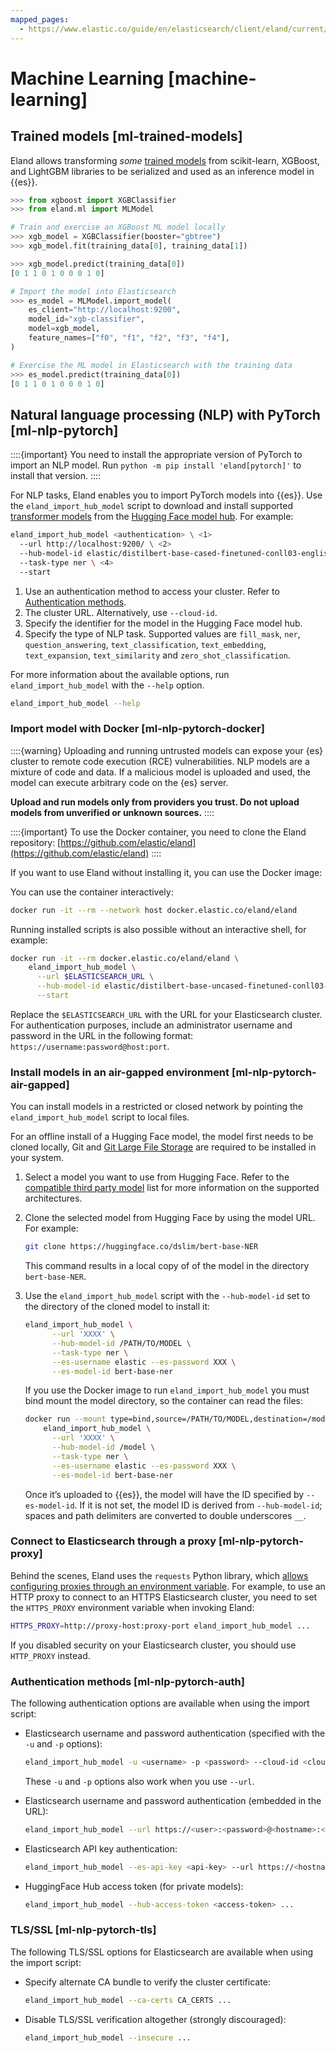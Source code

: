```yaml
---
mapped_pages:
  - https://www.elastic.co/guide/en/elasticsearch/client/eland/current/machine-learning.html
---
```


# Machine Learning [machine-learning]

## Trained models [ml-trained-models]

Eland allows transforming *some* 
[trained models](https://eland.readthedocs.io/en/latest/reference/api/eland.ml.MLModel.import_model.html#parameters) from scikit-learn, XGBoost, 
and LightGBM libraries to be serialized and used as an inference model in {{es}}.

```python
>>> from xgboost import XGBClassifier
>>> from eland.ml import MLModel

# Train and exercise an XGBoost ML model locally
>>> xgb_model = XGBClassifier(booster="gbtree")
>>> xgb_model.fit(training_data[0], training_data[1])

>>> xgb_model.predict(training_data[0])
[0 1 1 0 1 0 0 0 1 0]

# Import the model into Elasticsearch
>>> es_model = MLModel.import_model(
    es_client="http://localhost:9200",
    model_id="xgb-classifier",
    model=xgb_model,
    feature_names=["f0", "f1", "f2", "f3", "f4"],
)

# Exercise the ML model in Elasticsearch with the training data
>>> es_model.predict(training_data[0])
[0 1 1 0 1 0 0 0 1 0]
```

## Natural language processing (NLP) with PyTorch [ml-nlp-pytorch]

::::{important}
You need to install the appropriate version of PyTorch to import an NLP model. Run `python -m pip install 'eland[pytorch]'` to install that version.
::::


For NLP tasks, Eland enables you to import PyTorch models into {{es}}. Use the `eland_import_hub_model` script to download and install supported [transformer models](https://huggingface.co/transformers) from the [Hugging Face model hub](https://huggingface.co/models). For example:

```bash
eland_import_hub_model <authentication> \ <1>
  --url http://localhost:9200/ \ <2>
  --hub-model-id elastic/distilbert-base-cased-finetuned-conll03-english \ <3>
  --task-type ner \ <4>
  --start
```
 
1. Use an authentication method to access your cluster. Refer to [Authentication methods](machine-learning.md#ml-nlp-pytorch-auth).
2. The cluster URL. Alternatively, use `--cloud-id`.
3. Specify the identifier for the model in the Hugging Face model hub.
4. Specify the type of NLP task. Supported values are `fill_mask`, `ner`, `question_answering`, `text_classification`, `text_embedding`, `text_expansion`, `text_similarity` and `zero_shot_classification`.


For more information about the available options, run `eland_import_hub_model` with the `--help` option.

```bash
eland_import_hub_model --help
```

### Import model with Docker [ml-nlp-pytorch-docker]

::::{warning}
Uploading and running untrusted models can expose your {es} cluster to remote code execution (RCE) vulnerabilities.
NLP models are a mixture of code and data. If a malicious model is uploaded and used, the model can execute arbitrary code on the {es} server.

**Upload and run models only from providers you trust. Do not upload models from unverified or unknown sources.**
::::

::::{important}
To use the Docker container, you need to clone the Eland repository: [https://github.com/elastic/eland](https://github.com/elastic/eland)
::::


If you want to use Eland without installing it, you can use the Docker image:

You can use the container interactively:

```bash
docker run -it --rm --network host docker.elastic.co/eland/eland
```

Running installed scripts is also possible without an interactive shell, for example:

```bash
docker run -it --rm docker.elastic.co/eland/eland \
    eland_import_hub_model \
      --url $ELASTICSEARCH_URL \
      --hub-model-id elastic/distilbert-base-uncased-finetuned-conll03-english \
      --start
```

Replace the `$ELASTICSEARCH_URL` with the URL for your Elasticsearch cluster. For authentication purposes, include an administrator username and password in the URL in the following format: `https://username:password@host:port`.


### Install models in an air-gapped environment [ml-nlp-pytorch-air-gapped]

You can install models in a restricted or closed network by pointing the `eland_import_hub_model` script to local files.

For an offline install of a Hugging Face model, the model first needs to be cloned locally, Git and [Git Large File Storage](https://git-lfs.com/) are required to be installed in your system.

1. Select a model you want to use from Hugging Face. Refer to the [compatible third party model](docs-content://explore-analyze/machine-learning/nlp/ml-nlp-model-ref.md) list for more information on the supported architectures.
2. Clone the selected model from Hugging Face by using the model URL. For example:

    ```bash
    git clone https://huggingface.co/dslim/bert-base-NER
    ```

    This command results in a local copy of of the model in the directory `bert-base-NER`.

3. Use the `eland_import_hub_model` script with the `--hub-model-id` set to the directory of the cloned model to install it:

    ```bash
    eland_import_hub_model \
          --url 'XXXX' \
          --hub-model-id /PATH/TO/MODEL \
          --task-type ner \
          --es-username elastic --es-password XXX \
          --es-model-id bert-base-ner
    ```

    If you use the Docker image to run `eland_import_hub_model` you must bind mount the model directory, so the container can read the files:

    ```bash
    docker run --mount type=bind,source=/PATH/TO/MODEL,destination=/model,readonly -it --rm docker.elastic.co/eland/eland \
        eland_import_hub_model \
          --url 'XXXX' \
          --hub-model-id /model \
          --task-type ner \
          --es-username elastic --es-password XXX \
          --es-model-id bert-base-ner
    ```

    Once it’s uploaded to {{es}}, the model will have the ID specified by `--es-model-id`. If it is not set, the model ID is derived from `--hub-model-id`; spaces and path delimiters are converted to double underscores `__`.



### Connect to Elasticsearch through a proxy [ml-nlp-pytorch-proxy]

Behind the scenes, Eland uses the `requests` Python library, which [allows configuring proxies through an environment variable](https://requests.readthedocs.io/en/latest/user/advanced/#proxies). For example, to use an HTTP proxy to connect to an HTTPS Elasticsearch cluster, you need to set the `HTTPS_PROXY` environment variable when invoking Eland:

```bash
HTTPS_PROXY=http://proxy-host:proxy-port eland_import_hub_model ...
```

If you disabled security on your Elasticsearch cluster, you should use `HTTP_PROXY` instead.


### Authentication methods [ml-nlp-pytorch-auth]

The following authentication options are available when using the import script:

* Elasticsearch username and password authentication (specified with the `-u` and `-p` options):

    ```bash
    eland_import_hub_model -u <username> -p <password> --cloud-id <cloud-id> ...
    ```

    These `-u` and `-p` options also work when you use `--url`.

* Elasticsearch username and password authentication (embedded in the URL):

    ```bash
    eland_import_hub_model --url https://<user>:<password>@<hostname>:<port> ...
    ```

* Elasticsearch API key authentication:

    ```bash
    eland_import_hub_model --es-api-key <api-key> --url https://<hostname>:<port> ...
    ```

* HuggingFace Hub access token (for private models):

    ```bash
    eland_import_hub_model --hub-access-token <access-token> ...
    ```



### TLS/SSL [ml-nlp-pytorch-tls]

The following TLS/SSL options for Elasticsearch are available when using the import script:

* Specify alternate CA bundle to verify the cluster certificate:

    ```bash
    eland_import_hub_model --ca-certs CA_CERTS ...
    ```

* Disable TLS/SSL verification altogether (strongly discouraged):

    ```bash
    eland_import_hub_model --insecure ...
    ```


